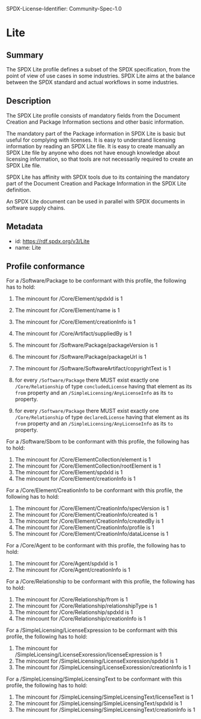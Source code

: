 SPDX-License-Identifier: Community-Spec-1.0

# Lite

## Summary

The SPDX Lite profile defines a subset of the SPDX specification, from the point of view of use cases in some industries. SPDX Lite aims at the balance between the SPDX standard and actual workflows in some industries.

## Description

The SPDX Lite profile consists of mandatory fields from the Document Creation and Package Information sections and other basic information.

The mandatory part of the Package information in SPDX Lite is basic but useful for complying with licenses. It is easy to understand licensing information by reading an SPDX Lite file. It is easy to create manually an SPDX Lite file by anyone who does not have enough knowledge about licensing information, so that tools are not necessarily required to create an SPDX Lite file.

SPDX Lite has affinity with SPDX tools due to its containing the mandatory part of the Document Creation and Package Information in the SPDX Lite definition.

An SPDX Lite document can be used in parallel with SPDX documents in software supply chains.

## Metadata

- id: https://rdf.spdx.org/v3/Lite
- name: Lite

## Profile conformance

For a /Software/Package to be conformant with this profile,
the following has to hold:

1. The mincount for /Core/Element/spdxId is 1  
1. The mincount for /Core/Element/name is 1  
1. The mincount for /Core/Element/creationInfo is 1  
1. The mincount for /Core/Artifact/suppliedBy is 1  
1. The mincount for /Software/Package/packageVersion is 1  
1. The mincount for /Software/Package/packageUrl is 1  
1. The mincount for /Software/SoftwareArtifact/copyrightText is 1  

1. for every `/Software/Package` there MUST exist exactly one `/Core/Relationship`
   of type `concludedLicense` having that element as its `from` property
   and an `/SimpleLicensing/AnyLicenseInfo` as its `to` property.  
1. for every `/Software/Package` there MUST exist exactly one `/Core/Relationship`
   of type `declaredLicense` having that element as its `from` property
   and an `/SimpleLicensing/AnyLicenseInfo` as its `to` property.  

For a /Software/Sbom to be conformant with this profile,
the following has to hold:

1. The mincount for /Core/ElementCollection/element is 1  
1. The mincount for /Core/ElementCollection/rootElement is 1  
1. The mincount for /Core/Element/spdxId is 1  
1. The mincount for /Core/Element/creationInfo is 1  

For a /Core/Element/CreationInfo to be conformant with this profile,
the following has to hold:

1. The mincount for /Core/Element/CreationInfo/specVersion is 1  
1. The mincount for /Core/Element/CreationInfo/created is 1  
1. The mincount for /Core/Element/CreationInfo/createdBy is 1  
1. The mincount for /Core/Element/CreationInfo/profile is 1  
1. The mincount for /Core/Element/CreationInfo/dataLicense is 1  

For a /Core/Agent to be conformant with this profile,
the following has to hold:

1. The mincount for /Core/Agent/spdxId is 1  
1. The mincount for /Core/Agent/creationInfo is 1  

For a /Core/Relationship to be conformant with this profile,
the following has to hold:

1. The mincount for /Core/Relationship/from is 1  
1. The mincount for /Core/Relationship/relationshipType is 1  
1. The mincount for /Core/Relationship/spdxId is 1  
1. The mincount for /Core/Relationship/creationInfo is 1  

For a /SimpleLicensing/LicenseExpression to be conformant with this profile,
the following has to hold:

1. The mincount for /SimpleLicensing/LicenseExoression/licenseExpression is 1  
1. The mincount for /SimpleLicensing/LicenseExoression/spdxId is 1  
1. The mincount for /SimpleLicensing/LicenseExoression/creationInfo is 1  

For a /SimpleLicensing/SimpleLicensingText to be conformant with this profile,
the following has to hold:

1. The mincount for /SimpleLicensing/SimpleLicensingText/licenseText is 1  
1. The mincount for /SimpleLicensing/SimpleLicensingText/spdxId is 1  
1. The mincount for /SimpleLicensing/SimpleLicensingText/creationInfo is 1  
